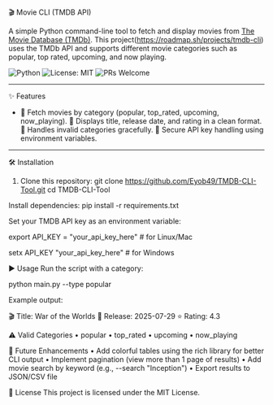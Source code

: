 🎬 Movie CLI (TMDB API)

A simple Python command-line tool to fetch and display movies from [The Movie Database (TMDb)](https://www.themoviedb.org/). This project(https://roadmap.sh/projects/tmdb-cli) uses the TMDb API and supports different movie categories such as popular, top rated, upcoming, and now playing.

![Python](https://img.shields.io/badge/Python-3.9-blue)
![License: MIT](https://img.shields.io/badge/License-MIT-green)
![PRs Welcome](https://img.shields.io/badge/PRs-welcome-brightgreen)

---

✨ Features
 - 🎥 Fetch movies by category (popular, top_rated, upcoming, now_playing).
📆 Displays title, release date, and rating in a clean format.
🚫 Handles invalid categories gracefully.
🔐 Secure API key handling using environment variables.

---

🛠️ Installation

1. Clone this repository:
   git clone https://github.com/Eyob49/TMDB-CLI-Tool.git
   cd TMDB-CLI-Tool

Install dependencies:
pip install -r requirements.txt

Set your TMDB API key as an environment variable:

export API_KEY = "your_api_key_here" # for Linux/Mac

setx API_KEY "your_api_key_here"   # for Windows

▶️ Usage 
Run the script with a category:

python main.py --type popular

Example output:

🎬 Title: War of the Worlds
📅 Release: 2025-07-29
⭐ Rating: 4.3

⚠️ Valid Categories
• popular
• top_rated
• upcoming
• now_playing

🚀 Future Enhancements
• Add colorful tables using the rich library for better CLI output
• Implement pagination (view more than 1 page of results)
• Add movie search by keyword (e.g., --search "Inception")
• Export results to JSON/CSV file

📜 License
This project is licensed under the MIT License.



